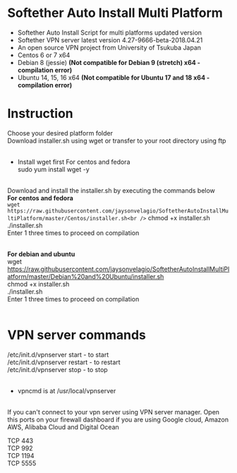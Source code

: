 # Softether Auto Install Multi Platform<br />
* Softether Auto Install Script for multi platforms updated version<br />
* Softether VPN server latest version 4.27-9666-beta-2018.04.21
* An open source VPN project from University of Tsukuba Japan<br />
* Centos 6 or 7 x64
* Debian 8 (jessie) <b>(Not compatible for Debian 9 (stretch) x64 - compilation error)</b>
* Ubuntu 14, 15, 16 x64 <b>(Not compatible for Ubuntu 17 and 18 x64 - compilation error)</b>
# Instruction<br />
Choose your desired platform folder<br />
Download installer.sh using wget or transfer to your root directory using ftp<br /><br />

* Install wget first For centos and fedora<br />
sudo yum install wget -y<br /><br /></b>

Download and install the installer.sh by executing the commands below<br />
<b>For centos and fedora</b><br />
```wget https://raw.githubusercontent.com/jaysonvelagio/SoftetherAutoInstallMultiPlatform/master/Centos/installer.sh<br />```
chmod +x installer.sh<br />
./installer.sh<br />
Enter 1 three times to proceed on compilation<br /><br />

<b>For debian and ubuntu</b><br />
wget https://raw.githubusercontent.com/jaysonvelagio/SoftetherAutoInstallMultiPlatform/master/Debian%20and%20Ubuntu/installer.sh<br />
chmod +x installer.sh<br />
./installer.sh<br /></b>
Enter 1 three times to proceed on compilation<br /><br />

# VPN server commands<br />
/etc/init.d/vpnserver start - to start<br />
/etc/init.d/vpnserver restart - to restart<br />
/etc/init.d/vpnserver stop - to stop<br /><br />

* vpncmd is at /usr/local/vpnserver<br /><br />

If you can't connect to your vpn server using VPN server manager. Open this ports on your firewall dashboard if you are using Google cloud, Amazon AWS, Alibaba Cloud and Digital Ocean<br />

TCP 443<br />
TCP 992<br />
TCP 1194<br />
TCP 5555<br />

